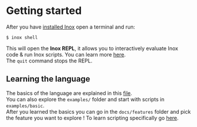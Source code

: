 # Getting started

After you have [installed Inox](https://github.com/inoxlang/inox/blob/master/README.md#installation) open a terminal and run:
```
$ inox shell
```

This will open the **Inox REPL**, it allows you to interactively evaluate Inox code & run Inox scripts. You can learn more [here](https://github.com/inoxlang/inox/blob/master/docs/shell.md).\
The `quit` command stops the REPL.

<!--
## IDE

Open a terminal and execute the following command:
```
inox run ide/idex.ix
```

This will start an IDE on https://localhost:1200, it is not very stable so feel free to Ctrl+C & restart the IDE if it stopped working.
-->


## Learning the language

The basics of the language are explained in this [file](./language-basics.md).\
You can also explore the `examples/` folder and start with scripts in `examples/basic`.\
After you learned the basics you can go in the `docs/features` folder and pick the feature you want to explore !
To learn scripting specifically go [here](./scripting.md).